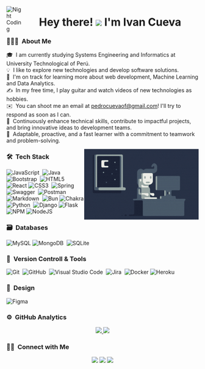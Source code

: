 <img alt="Night Coding" src="./assets/Hand%20Wave.gif" width='40' align="left"/><h1 align="center">Hey there! <img src="https://media.giphy.com/media/hvRJCLFzcasrR4ia7z/giphy.gif" width="35"> I'm Ivan Cueva</h1>

<!-- ## 👋 &nbsp;Hey there! I'm Aditya Kanoi -->

### 👨🏻‍💻 &nbsp;About Me

🎓 &nbsp;I am currently studying Systems Engineering and Informatics at University Technological of Perú.\
💡 &nbsp;I like to explore new technologies and develop software solutions.\
🌱 &nbsp;I'm on track for learning more about web development, Machine Learning and Data Analytics.\
✍️ &nbsp;In my free time, I play guitar and watch videos of new technologies as hobbies.\
✉️ &nbsp;You can shoot me an email at pedrocuevaof@gmail.com! I'll try to respond as soon as I can.\
🎯 &nbsp;Continuously enhance technical skills, contribute to impactful projects, and bring innovative ideas to development teams.\
🌟 &nbsp;Adaptable, proactive, and a fast learner with a commitment to teamwork and problem-solving.


<img alt="Night Coding" src="https://raw.githubusercontent.com/AVS1508/AVS1508/master/assets/Night-Coding.gif" align="right"/>

### 🛠 &nbsp;Tech Stack

![JavaScript](https://img.shields.io/badge/javascript-%23323330.svg?style=for-the-badge&logo=javascript&logoColor=%23F7DF1E)&nbsp;
![Java](https://img.shields.io/badge/java-%23ED8B00.svg?style=for-the-badge&logo=java&logoColor=white)&nbsp;
![Bootstrap](https://img.shields.io/badge/bootstrap-%23563D7C.svg?style=for-the-badge&logo=bootstrap&logoColor=white)&nbsp;
![HTML5](https://img.shields.io/badge/html5-%23E34F26.svg?style=for-the-badge&logo=html5&logoColor=white)&nbsp;
![React](https://img.shields.io/badge/react-%2320232a.svg?style=for-the-badge&logo=react&logoColor=%2361DAFB)
![CSS3](https://img.shields.io/badge/css3-%231572B6.svg?style=for-the-badge&logo=css3&logoColor=white)&nbsp;
![Spring](https://img.shields.io/badge/spring-%236DB33F.svg?style=for-the-badge&logo=spring&logoColor=white)&nbsp;
![Swagger](https://img.shields.io/badge/-Swagger-%23Clojure?style=for-the-badge&logo=swagger&logoColor=white)&nbsp;
![Postman](https://img.shields.io/badge/Postman-FF6C37?style=for-the-badge&logo=postman&logoColor=white)&nbsp;
![Markdown](https://img.shields.io/badge/markdown-%23000000.svg?style=for-the-badge&logo=markdown&logoColor=white)&nbsp;
![Bun](https://img.shields.io/badge/Bun-%23000000.svg?style=for-the-badge&logo=bun&logoColor=white)
![Chakra](https://img.shields.io/badge/chakra-%234ED1C5.svg?style=for-the-badge&logo=chakraui&logoColor=white)
![Python](https://img.shields.io/badge/python-3670A0?style=for-the-badge&logo=python&logoColor=ffdd54)&nbsp;
![Django](https://img.shields.io/badge/django-%23092E20.svg?style=for-the-badge&logo=django&logoColor=white)
![Flask](https://img.shields.io/badge/flask-%23000.svg?style=for-the-badge&logo=flask&logoColor=white)
![NPM](https://img.shields.io/badge/NPM-%23CB3837.svg?style=for-the-badge&logo=npm&logoColor=white)
![NodeJS](https://img.shields.io/badge/node.js-6DA55F?style=for-the-badge&logo=node.js&logoColor=white)

### 🗃 &nbsp;Databases

![MySQL](https://img.shields.io/badge/mysql-4479A1.svg?style=for-the-badge&logo=mysql&logoColor=white)
![MongoDB](https://img.shields.io/badge/MongoDB-%234ea94b.svg?style=for-the-badge&logo=mongodb&logoColor=white)&nbsp;
![SQLite](https://img.shields.io/badge/sqlite-%2307405e.svg?style=for-the-badge&logo=sqlite&logoColor=white)



### 🧰 &nbsp;Version Controll & Tools 

![Git](https://img.shields.io/badge/git-%23F05033.svg?style=for-the-badge&logo=git&logoColor=white)&nbsp;
![GitHub](https://img.shields.io/badge/github-%23121011.svg?style=for-the-badge&logo=github&logoColor=white)&nbsp;
![Visual Studio Code](https://img.shields.io/badge/Visual%20Studio%20Code-0078d7.svg?style=for-the-badge&logo=visual-studio-code&logoColor=white)&nbsp;
![Jira](https://img.shields.io/badge/jira-%230A0FFF.svg?style=for-the-badge&logo=jira&logoColor=white)&nbsp;
![Docker](https://img.shields.io/badge/docker-%230db7ed.svg?style=for-the-badge&logo=docker&logoColor=white)
![Heroku](https://img.shields.io/badge/heroku-%23430098.svg?style=for-the-badge&logo=heroku&logoColor=white)

### 🎨 &nbsp;Design

![Figma](https://img.shields.io/badge/figma-%23F24E1E.svg?style=for-the-badge&logo=figma&logoColor=white)

### ⚙️ &nbsp;GitHub Analytics

<p align="center">
  <a href="https://github.com/IvanCueva01">
    <img height="180em" src="https://github-readme-stats-eight-theta.vercel.app/api?username=IvanCueva01&show_icons=true&theme=algolia&include_all_commits=true&count_private=true"/>
  </a>
  <a href="https://github.com/IvanCueva01">
    <img height="180em" src="https://github-readme-stats-eight-theta.vercel.app/api/top-langs/?username=IvanCueva01&layout=compact&langs_count=8&theme=algolia"/>
  </a>
</p>

### 🤝🏻 &nbsp;Connect with Me

<p align="center">
<a href="https://www.linkedin.com/in/ivan-cueva/"><img src="https://img.shields.io/badge/-in%20Ivan%20Cueva-0077B5?style=flat&logo=Linkedin&logoColor=white"/></a>
<a href="mailto:pedrocuevaof@gmail.com"><img src="https://img.shields.io/badge/-Ivan Cueva-D14836?style=flat&logo=Gmail&logoColor=white"/></a>
<a href="https://agile-wildwood-73548-dd8ec1704e0f.herokuapp.com"><img src="https://img.shields.io/badge/Ivan%20Cueva-%23430098.svg?style=flat&logo=heroku&logoColor=white"/></a>
</p>

